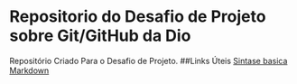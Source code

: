 # Repositorio do Desafio de Projeto sobre Git/GitHub da Dio
Repositório Criado Para o Desafio de Projeto.
##Links Úteis
[Sintase basica Markdown](https://www.markdownguide.org/basic-syntax/)
